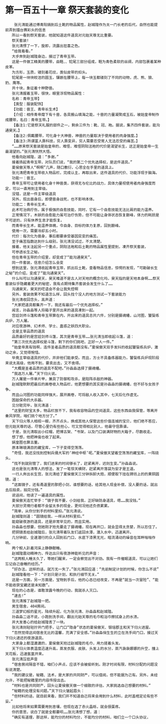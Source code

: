 # 第一百五十一章 祭天套装的变化
        张元清能通过傅青阳搞到后土靴的物品属性，赵城隍作为太一门长老的后代，自然也能提前弄到擂台赛彩头的信息
       所以一看到祭天套装，他就知道这件道具对元始天尊无比重要。
       祭天套装!
       张元清愣了一下，旋即，流露出狂喜之色。
       “给我看看。”
       大步奔到赵城隍身边，接过了青帝玉带。
       这是一件做工精美的腰带，由鞋、、铊尾三部分组成，鞋为青色柔软的丝绸，内部包裹着某种皮革。
       为方形，玉质，镂刻着花纹，类似皮带的扣头。
       铊尾是一块块皎洁的圆玉，镶嵌在腰带上，每一块玉都镂刻了不同的动物，虎、熊、狼、豹、鹰等。
       共十块，象征着十种野兽。
       张元清握着玉带，很快，眼里浮现物品属性：
       名称：青帝玉带】
       【类型：服装配饰】
       【功能：兽王、青帝长生术】
       【介绍：相传青帝麾下有十兽，各具搬山填海之能，十兽的力量凝聚成玉石，被始皇帝制作成腰带，名曰：青帝玉带。】
       【备注1:它是祭天礼服的部件之一，剩余三件为：靴、冠、袍。据说，集齐四件套装，能沟通昊天。】
       【备注2:佩戴腰带，可化身十大神兽，神兽的力量取决于使用者的肉身强度。】
       【备注3:所谓富人靠科技，穷人靠变异，穷人需要忍受常人无法忍受的痛苦。】
       “……原来祭天套装是始皇帝的，难怪，难怪阴阳法袍的代价是渴望长生，这正是始皇帝一生最渴望的。”张元清恍然大悟。
       他看向赵城隍，道：“多谢。”
       接着扬起青帝玉带，对队员们说，“我的第二个优先选择权，是这件道具。”
       夏侯傲天等人“啊啊”几声，随口敷衍，心思全在手里的道具上。
       张元清把青帝玉带收入物品栏，完成认主，再取出来，这件道具的代价、功能浮现于脑海。
       功能一：兽王。
       青帝玉带可让使用者化身十种兽类，获得无与伦比的战力，具体力量视使用者肉身强度而定，可以一直用到主宰级。
       没错，这是一件主宰级道具
       另外，现出兽身后，即便兽身战死，也不影响本体。
       功能二：青帝长生术。
       此术可治病疗伤，属于极强的自愈技能，同时，它有一个自愈技能无法比肩的能力温养。
       正常情况下，木妖的自愈能力虽可治疗伤势，但不可能让身体状态恢复巅峰，体力的耗损是不可逆的，只有休养生息才能恢复。
       而青帝长生术，能温养体魄，令自身、目标的体力复原，回到巅峰。
       使用一次，需要冷却五小时。
       代价：每次化为兽身，事后都要承受基因突变的痛苦。
       至于痛苦指数达到什么级别，张元清没试过，不太清楚。
       接着，他关注起另一个重点，阴阳法袍和后土靴的物品属性里提到，凑齐祭天套装，
       可参透长生之秘。
       但在青帝玉带的介绍里，却变成了“能沟通昊天”。
       同一件套装，信息介绍怎么会变
       想到这里，张元清收起青帝玉带，抓出后土靴，查看物品信息，惊愕的发现，“可勘破长生之秘”的介绍，变成了“能沟通昊天”。
       什么叫可以沟通昊天，昊天难道不是古人对天地的概念化吗，昊天指的是天地本身啊……祭天套装似乎隐藏着更大的秘密，我有点期待集齐套装会发生什么了……
       沟通昊天，昊天的呓语会不会让我失控啊
       另外，套装效果不知道怎么样，回头找个没人的地方测试一下套装能力
       张元清收回念头，高声道：
       “大家把道具都集齐一下，我还有最后一个优先选择权。”
       闻言，孙淼淼等人将箱子里开出来的道具凑到一起。
       宫廷剑师斗篷和青帝玉带算在内，开出来的道具总共六件，分别是摄魂幡，山河图，饕餮练兵炉，万人屠。
       对应夜游神、幻术师、学士、蛊惑之妖四大职业。
       全是主宰品质的道具
       品质最好的是宫廷剑师斗篷，其次是青帝玉带……张元清当即收起斗篷，道：
       “第三次优先选择权是斗篷，剩下的你们挑吧，正好一人一件。”
       “始皇帝真有钱啊，连件圣者品质的道具都没有。”夏侯傲天双手发抖的收起饕餮练兵炉，激动之余，又觉得惋惜。
       毕竟主宰级道具的代价，并非他们能承受。而且，方士不具备炼器能力，饕餮练兵炉现阶段来说太高级，他用不到，要卖出去，又不舍得。
       “大概是圣者品质的道具不配吧。”孙淼淼选择了摄魂幡。
       “我选万人屠。”天下归火说。
       万人屠是一件单片甲，兼具了防御和攻杀，是陷阵杀敌的神器。
       赵城隍默默把最后的画卷收入物品栏，他更想要的其实是孙淼淼的摄魂幡，但不好与女孩子争。
       而且山河图的功能同样强大，展开画卷，可将敌人收入其中，七天后化作虚无。
       困敌保命的大杀器。
       见分赃完毕，张元清道：
       “这里的财宝太多，物品栏放不下，我有收容物品的空间道具，这些东西由我保管，等离开秦风学院，咱们挑个地方分了。”
       天下归火等人相视一眼，齐齐点头，换成其他人保管这些价值连城的宝贝，他们绝不答应，但元始天尊的话，尽管心里仍有些担心，可又觉得相比别人，他最守信靠谱。
       于是，张元清取出小红帽，把博古架、“书架，以及门口装满财物的大箱子，尽数收走。
       想了想，他把神龛也收了起来。
       娲皇图也算古董。
       原本琳琅满目的藏宝库，一下子变得空荡荡。
       “奇怪，我还没找到控制兵俑大军的‘神经中枢’呢。”夏侯傲天望着空荡荡的藏宝库，一阵挠头。
       “找不到就别管了，我们进来的时间够长了，赶紧离开，迟则生变。”孙淼淼说。
       这也是张元清等人的想法，发了一笔惊天横财，赶紧离开落袋为安才是王道。
       一行人奔出长生宫，张元清给了夏侯傲天三分钟拆卸大炮，顺便取下挂在牌坊上的的黄铜圆镜，道：
       “这面镜子，还有甬道里的那把小剑，谁想要的话，给其他人现金补偿，没人要的话，就出去后拍卖，拍完分钱。”
       说话间，他读了一遍道具的属性。
       夏侯傲天连忙举手：“镜子我不要，小剑给我，正好缺防身道具，嗯……我没钱。”
       大部分灵境行者都不会留太多的现金，更何况他还负债累累。
       “简单，从你分到手的材料里扣。”张元清说。
       赵城隍则道：“圆镜给我，一样从材料里扣。”
       能窥破夜游的道具，还是非常罕见的，而且实用。
       孙淼淼也想要，但她刚才抢先要走了摄魂幡，现在再开口，就会显得太贪婪，所以忍住了。
       把铜镜丢给赵城隍后，张元清带着队友们返回水潭，潜入水中，迅速离开。
       几分钟前，全速潜行的众人回到石门口，水底下漆黑无光，暗流涌动的噪音在耳畔嗡嗡作响。
       两个鲛人趴着河床上静静酣睡。
       赵城隍震动精神力，传达出只有夜游神能听见的声音：
       “这两鲛人睡太久了，等她们醒来，一定会察觉出不对劲。我有一件催眠道具，可以让她们忘记自己昏睡的经历。”
       “好办法，这样的话，就万无一失了。”张元清回应道：“先前制定计划的时候，你怎么不说”
       赵城隍看他一下：“计划只是计划，和执行细节无关。”
       这是一方面，另一方面是，宝物到手后，他的心态已经改变，不再是“就当一次冒险”、“能不能收获宝藏还是未知数”。
       现在的心态是，谁敢泄露今晚的行动，我就杀人灭口。
       “速去!”
       张元清推了赵城隍一把。
       男生宿舍，404房间。
       三道梦幻般的星光，陆续升起，化为张元清、孙淼淼和赵城隍。
       孙淼淼二话不说，小跑到洗手间，翻出元始天尊的毛巾和浴巾擦拭身上的水渍。
       并大发善心的给赵城隍丢了一块。
       张元清则轻轻拧开门把手，让门口“隐身”状态的夏侯傲天、银瑶郡主和天下归火进屋。
       “忽然觉得这间宿舍无比的温馨，充满了安全感。”孙淼淼俏生生的立在洗手间门口，接过天下归火递还的夜游道具。
       大家身上都湿漉漉的，夏侯傲天抢过赵城隍的毛巾，用力搓着头发。
       天下归火体表温度迅速升高，蒸发衣服、皮肤、头发上的水分，蒸汽袅袅娜娜的升空，撞上天花板，迅速氤氲开来。
       张元清压低声音
       “宿舍房间隔音不错，咱们小声点，应该不会被偷听到。刚才时间有限，材料分配的问题没有说清楚。
       “我的建议是，秘籍、法术，是大家的共同财产，可以借阅，但不能据为己有。另外，未经允许，不能把秘籍里的内容传授出去。
       “材料也是共同财产，回头让夏侯傲天做一个细致的评估，大家挑选自己想要的材料。”
       “秘籍的处理没有问题。”天下归火皱起眉头：
       “但材料的话，就目前来看，我们并不知道自己将来会用到什么材料，此时盖棺定论有些不妥。”
       比如他将来如果需要用到息壤，但现在选了赤火晶砾，就会很蛋疼。
       你的意思，说白了就是全都要呗……张元清想了想，道：
       “确实有道理，那这样，能均分的材料均分，不能均分的材料，咱们立一个口头协议，